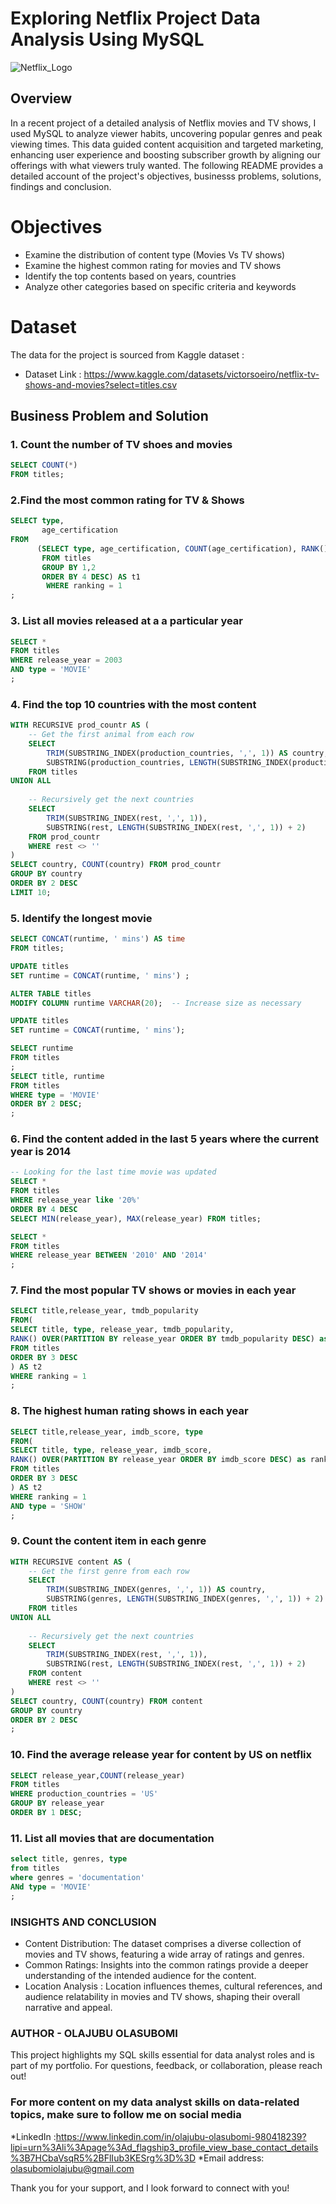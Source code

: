 # Exploring Netflix Project Data Analysis Using MySQL

![Netflix_Logo](https://github.com/itzthealteboy/Netflix_project/blob/main/original%20netflix.jpg)

## Overview
In a recent project of a detailed analysis of Netflix movies and TV shows, I used MySQL to analyze viewer habits, uncovering popular genres and peak viewing times. This data guided content acquisition and targeted marketing, enhancing user experience and boosting subscriber growth by aligning our offerings with what viewers truly wanted. The following README provides a detailed account of the project's objectives, businesss problems, solutions, findings and conclusion.

# Objectives
 * Examine the distribution of content type (Movies Vs TV shows)
 * Examine the highest common rating for movies and TV shows
 * Identify the top contents based on years, countries
 * Analyze other categories based on specific criteria and keywords

# Dataset
The data for the project is sourced from Kaggle dataset :
 * Dataset Link : https://www.kaggle.com/datasets/victorsoeiro/netflix-tv-shows-and-movies?select=titles.csv


## Business Problem and Solution

### 1. Count the number of TV shoes and movies

```sql
SELECT COUNT(*)
FROM titles;
```
### 2.Find the most common rating for TV & Shows

```sql
SELECT type,
	   age_certification
FROM
      (SELECT type, age_certification, COUNT(age_certification), RANK() OVER(PARTITION BY type ORDER BY COUNT(age_certification ) DESC) AS ranking
       FROM titles
       GROUP BY 1,2
	   ORDER BY 4 DESC) AS t1
	    WHERE ranking = 1 
;
```
### 3. List all movies released at a a particular year

```sql
SELECT *
FROM titles
WHERE release_year = 2003
AND type = 'MOVIE' 
;
``` 
### 4. Find the top 10 countries with the most content

```sql
WITH RECURSIVE prod_countr AS (
    -- Get the first animal from each row
    SELECT 
        TRIM(SUBSTRING_INDEX(production_countries, ',', 1)) AS country,
        SUBSTRING(production_countries, LENGTH(SUBSTRING_INDEX(production_countries, ',', 1)) + 2) AS rest
    FROM titles
UNION ALL
    
    -- Recursively get the next countries
    SELECT 
        TRIM(SUBSTRING_INDEX(rest, ',', 1)),
        SUBSTRING(rest, LENGTH(SUBSTRING_INDEX(rest, ',', 1)) + 2)
    FROM prod_countr
    WHERE rest <> ''
)
SELECT country, COUNT(country) FROM prod_countr
GROUP BY country
ORDER BY 2 DESC
LIMIT 10;
```
### 5. Identify the longest movie

```sql
SELECT CONCAT(runtime, ' mins') AS time
FROM titles;

UPDATE titles
SET runtime = CONCAT(runtime, ' mins') ;

ALTER TABLE titles
MODIFY COLUMN runtime VARCHAR(20);  -- Increase size as necessary

UPDATE titles
SET runtime = CONCAT(runtime, ' mins');

SELECT runtime
FROM titles
;
SELECT title, runtime
FROM titles
WHERE type = 'MOVIE'
ORDER BY 2 DESC;
;
```

### 6. Find the content added in the last 5 years where the current year is 2014

```sql
-- Looking for the last time movie was updated 
SELECT *
FROM titles
WHERE release_year like '20%'
ORDER BY 4 DESC
SELECT MIN(release_year), MAX(release_year) FROM titles;

SELECT *
FROM titles
WHERE release_year BETWEEN '2010' AND '2014'
;
```

### 7. Find the most popular TV shows or movies in each year

```sql
SELECT title,release_year, tmdb_popularity
FROM( 
SELECT title, type, release_year, tmdb_popularity,
RANK() OVER(PARTITION BY release_year ORDER BY tmdb_popularity DESC) as ranking
FROM titles
ORDER BY 3 DESC
) AS t2
WHERE ranking = 1
;
```
### 8. The highest human rating shows in each year

```sql
SELECT title,release_year, imdb_score, type
FROM( 
SELECT title, type, release_year, imdb_score,
RANK() OVER(PARTITION BY release_year ORDER BY imdb_score DESC) as ranking
FROM titles
ORDER BY 3 DESC
) AS t2
WHERE ranking = 1
AND type = 'SHOW'
;
```
### 9. Count the content item in each genre

```sql
WITH RECURSIVE content AS (
    -- Get the first genre from each row
    SELECT 
        TRIM(SUBSTRING_INDEX(genres, ',', 1)) AS country,
        SUBSTRING(genres, LENGTH(SUBSTRING_INDEX(genres, ',', 1)) + 2) AS rest
    FROM titles
UNION ALL
    
    -- Recursively get the next countries
    SELECT 
        TRIM(SUBSTRING_INDEX(rest, ',', 1)),
        SUBSTRING(rest, LENGTH(SUBSTRING_INDEX(rest, ',', 1)) + 2)
    FROM content
    WHERE rest <> ''
)
SELECT country, COUNT(country) FROM content
GROUP BY country
ORDER BY 2 DESC
;
```
### 10. Find the average release year for content by US on netflix

```sql
SELECT release_year,COUNT(release_year)
FROM titles
WHERE production_countries = 'US'
GROUP BY release_year
ORDER BY 1 DESC;
```
### 11. List all movies that are documentation

```sql
select title, genres, type
from titles
where genres = 'documentation'
ANd type = 'MOVIE'
;
```

### INSIGHTS AND CONCLUSION
* Content Distribution: The dataset comprises a diverse collection of movies and TV shows, featuring a wide array of ratings and genres.
* Common Ratings: Insights into the common ratings provide a deeper understanding of the intended audience for the content.
* Location Analysis : Location influences themes, cultural references, and audience relatability in movies and TV shows, shaping their overall narrative and appeal.

### AUTHOR - OLAJUBU OLASUBOMI
This project highlights my SQL skills essential for data analyst roles and is part of my portfolio. For questions, feedback, or collaboration, please reach out!

### For more content on my data analyst skills on data-related topics, make sure to follow me on social media 
*LinkedIn :https://www.linkedin.com/in/olajubu-olasubomi-980418239?lipi=urn%3Ali%3Apage%3Ad_flagship3_profile_view_base_contact_details%3B7HCbaVsqR5%2BFlIub3KESrg%3D%3D
*Email address: olasubomiolajubu@gmail.com

Thank you for your support, and I look forward to connect with you!
